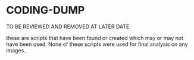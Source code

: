 # CODING-DUMP
TO BE REVIEWED AND REMOVED AT LATER DATE


these are scripts that have been found or created which may or may not have been used. None of these scripts were used for final analysis on any images.
